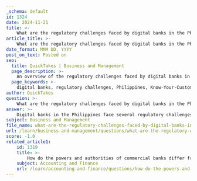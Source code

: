 ```yaml
---
_schema: default
id: 1324
date: 2024-11-21
title: >-
    What are the regulatory challenges faced by digital banks in the Philippines?
article_title: >-
    What are the regulatory challenges faced by digital banks in the Philippines?
date_format: MMM DD, YYYY
post_on_text: Posted on
seo:
  title: QuickTakes | Business and Management
  page_description: >-
    An overview of the regulatory challenges faced by digital banks in the Philippines, focusing on KYC compliance, regulatory frameworks, asset quality issues, cybersecurity risks, and operational costs.
  page_keywords: >-
    digital banks, regulatory challenges, Philippines, Know-Your-Customer, KYC compliance, regulatory framework, Bangko Sentral ng Pilipinas, Circular No. 1105, asset quality, non-performing loans, NPLs, cybersecurity, digital identity, market competition, operational costs, financial inclusion, technology investment
author: QuickTakes
question: >-
    What are the regulatory challenges faced by digital banks in the Philippines?
answer: >-
    Digital banks in the Philippines face several regulatory challenges that impact their operations and growth. Here are some of the key issues:\n\n1. **Know-Your-Customer (KYC) Compliance**: One of the most significant challenges for digital banks is adhering to KYC processes and controls. Given the Philippines' unique demographic and economic landscape, ensuring compliance while serving a vast unbanked population can be particularly complex. This challenge is compounded by the need to balance regulatory requirements with the goal of financial inclusion.\n\n2. **Regulatory Framework**: The Bangko Sentral ng Pilipinas (BSP) has established a regulatory framework for digital banks, including Circular No. 1105 and its subsequent amendments. While these guidelines aim to create a structured environment for digital banking, they also impose strict requirements, such as a minimum capital of PHP 1 billion and adherence to fiduciary rules similar to traditional banks. This can be a barrier for new entrants and may limit innovation.\n\n3. **Asset Quality and Non-Performing Loans (NPLs)**: Digital banks in the Philippines have reported higher NPL ratios compared to traditional banks, with an average NPL ratio of 8.5% as of September 2023, significantly above the banking system average of 3.5%. This raises concerns about asset quality and profitability, which can lead to increased scrutiny from regulators.\n\n4. **Cybersecurity and Digital Identity**: As digital banks rely heavily on technology, they face heightened risks related to cybersecurity. Regulatory bodies are increasingly focused on ensuring that banks implement robust security measures to protect customer data and prevent fraud. This necessitates ongoing investment in technology and compliance, which can strain resources.\n\n5. **Market Competition and Regulatory Oversight**: The BSP has limited the number of digital banks to maintain oversight and monitor the industry's development. While this approach allows for better regulatory control, it can also stifle competition and innovation, making it challenging for digital banks to differentiate themselves in a crowded market.\n\n6. **Operational Costs**: Digital banks are grappling with high operating costs, which can hinder their ability to achieve profitability. The combination of regulatory compliance costs, technology investments, and the need to maintain competitive service offerings creates financial pressure that can be difficult to manage.\n\nIn summary, while digital banks in the Philippines have the potential to enhance financial inclusion and innovate banking services, they must navigate a complex regulatory landscape that poses significant challenges to their growth and sustainability.
subject: Business and Management
file_name: what-are-the-regulatory-challenges-faced-by-digital-banks-in-the-philippines.md
url: /learn/business-and-management/questions/what-are-the-regulatory-challenges-faced-by-digital-banks-in-the-philippines
score: -1.0
related_article1:
    id: 1319
    title: >-
        How do the powers and authorities of commercial banks differ from those of universal banks in the Philippines?
    subject: Accounting and Finance
    url: /learn/accounting-and-finance/questions/how-do-the-powers-and-authorities-of-commercial-banks-differ-from-those-of-universal-banks-in-the-philippines
---
```


&nbsp;
